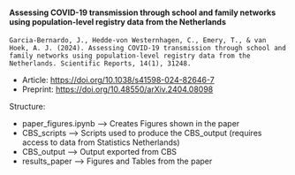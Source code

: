 #### Assessing COVID-19 transmission through school and family networks using population-level registry data from the Netherlands


`Garcia-Bernardo, J., Hedde-von Westernhagen, C., Emery, T., & van Hoek, A. J. (2024). Assessing COVID-19 transmission through school and family networks using population-level registry data from the Netherlands. Scientific Reports, 14(1), 31248.`
- Article: https://doi.org/10.1038/s41598-024-82646-7
- Preprint: https://doi.org/10.48550/arXiv.2404.08098


Structure:
- paper_figures.ipynb --> Creates Figures shown in the paper
- CBS_scripts --> Scripts used to produce the CBS_output (requires access to data from Statistics Netherlands)
- CBS_output --> Output exported from CBS
- results_paper --> Figures and Tables from the paper



